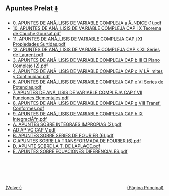 
<html>
<body>
<h2>Apuntes Prelat <a href="https://downgit.github.io/#/home?url=https://github.com/Apuntes-FIUBA/Apuntes-Electronica/tree/main/81 - Matemática/8105 - Analisis Matematico III A/Apuntes Prelat" style="font-size:20px">  ⬇️ </a></h2>
<ul>
    <li><a href="0. APUNTES DE ANÃ_LISIS DE VARIABLE COMPLEJA  a Ã_NDICE (1).pdf">0. APUNTES DE ANÃ_LISIS DE VARIABLE COMPLEJA  a Ã_NDICE (1).pdf</a></li>
    <li><a href="10. APUNTES DE ANÃ_LISIS DE VARIABLE COMPLEJA CAP  i X  Teorema de Cauchy Goursat.pdf">10. APUNTES DE ANÃ_LISIS DE VARIABLE COMPLEJA CAP  i X  Teorema de Cauchy Goursat.pdf</a></li>
    <li><a href="11. APUNTES DE ANÃ_LISIS DE VARIABLE COMPLEJA CAP  j XI Propiedades Surtidas.pdf">11. APUNTES DE ANÃ_LISIS DE VARIABLE COMPLEJA CAP  j XI Propiedades Surtidas.pdf</a></li>
    <li><a href="12. APUNTES DE ANÃ_LISIS DE VARIABLE COMPLEJA CAP  k XII Series de Laurent.pdf">12. APUNTES DE ANÃ_LISIS DE VARIABLE COMPLEJA CAP  k XII Series de Laurent.pdf</a></li>
    <li><a href="3. APUNTES DE ANÃ_LISIS DE VARIABLE COMPLEJA CAP  b  III  El Plano Complejo (2).pdf">3. APUNTES DE ANÃ_LISIS DE VARIABLE COMPLEJA CAP  b  III  El Plano Complejo (2).pdf</a></li>
    <li><a href="4. APUNTES DE ANÃ_LISIS DE VARIABLE COMPLEJA CAP  c IV LÃ_mites y Continuidad.pdf">4. APUNTES DE ANÃ_LISIS DE VARIABLE COMPLEJA CAP  c IV LÃ_mites y Continuidad.pdf</a></li>
    <li><a href="6. APUNTES DE ANÃ_LISIS DE VARIABLE COMPLEJA CAP  e VI  Series de Potencias.pdf">6. APUNTES DE ANÃ_LISIS DE VARIABLE COMPLEJA CAP  e VI  Series de Potencias.pdf</a></li>
    <li><a href="7. APUNTES DE ANÃ_LISIS DE VARIABLE COMPLEJA CAP  f  VII Funciones Elementales.pdf">7. APUNTES DE ANÃ_LISIS DE VARIABLE COMPLEJA CAP  f  VII Funciones Elementales.pdf</a></li>
    <li><a href="8. APUNTES DE ANÃ_LISIS DE VARIABLE COMPLEJA CAP  g VIII Transf. Conformes.pdf">8. APUNTES DE ANÃ_LISIS DE VARIABLE COMPLEJA CAP  g VIII Transf. Conformes.pdf</a></li>
    <li><a href="9. APUNTES DE ANÃ_LISIS DE VARIABLE COMPLEJA CAP  h IX IntegraciÃ³n.pdf">9. APUNTES DE ANÃ_LISIS DE VARIABLE COMPLEJA CAP  h IX IntegraciÃ³n.pdf</a></li>
    <li><a href="A.  APUNTES SOBRE INTEGRAES  IMPROPIAS (2).pdf">A.  APUNTES SOBRE INTEGRAES  IMPROPIAS (2).pdf</a></li>
    <li><a href="AD AP VC CAP V.pdf">AD AP VC CAP V.pdf</a></li>
    <li><a href="B.  APUNTES SOBRE SERIES DE FOURIER (6).pdf">B.  APUNTES SOBRE SERIES DE FOURIER (6).pdf</a></li>
    <li><a href="C APUNTES SOBRE LA TRANSFORMADA DE FOURIER (6).pdf">C APUNTES SOBRE LA TRANSFORMADA DE FOURIER (6).pdf</a></li>
    <li><a href="D. APUNTE SOBRE LA T. DE  LAPLACE.pdf">D. APUNTE SOBRE LA T. DE  LAPLACE.pdf</a></li>
    <li><a href="E.  APUNTES SOBRE ECUACIONES  DIFERENCIALES.pdf">E.  APUNTES SOBRE ECUACIONES  DIFERENCIALES.pdf</a></li>
</ul>
</body>
</html>




























<br><br><br><br><br><a href="/" style="float: left">(Volver)</a> <a href="/../../../../../" style="float: right">(Página Principal)</a>
